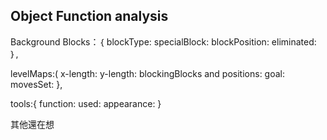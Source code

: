 ## Object Function analysis

Background
Blocks：｛
blockType:
specialBlock:
blockPosition: 
eliminated:
｝,

levelMaps:(
x-length:
y-length:
blockingBlocks and positions:
goal:
movesSet:
},

tools:{
function:
used:
appearance:
}

其他還在想
